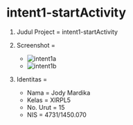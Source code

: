 # intent1-startActivity

1. Judul Project = intent1-startActivity
2. Screenshot    = 

    * ![intent1a](https://cloud.githubusercontent.com/assets/22114252/20246119/e7beb4d0-a9e2-11e6-8b66-ccb53ac0e473.png)
    * ![intent1b](https://cloud.githubusercontent.com/assets/22114252/20246120/e7dca40e-a9e2-11e6-934d-8e57b87d7077.png)

3. Identitas     = 
    
    * Nama = Jody Mardika
    * Kelas = XIRPL5
    * No. Urut = 15
    * NIS = 4731/1450.070
